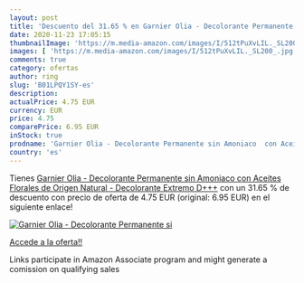 ```yaml
---
layout: post
title: 'Descuento del 31.65 % en Garnier Olia - Decolorante Permanente si'
date: 2020-11-23 17:05:15
thumbnailImage: 'https://m.media-amazon.com/images/I/512tPuXvLIL._SL200_.jpg'
images: [ 'https://m.media-amazon.com/images/I/512tPuXvLIL._SL200_.jpg' ]
comments: true
category: ofertas
author: ring
slug: 'B01LPQY1SY-es'
description:
actualPrice: 4.75 EUR
currency: EUR
price: 4.75
comparePrice: 6.95 EUR
inStock: true
prodname: 'Garnier Olia - Decolorante Permanente sin Amoniaco  con Aceites Florales de Origen Natural - Decolorante Extremo D+++'
country: 'es'
---
```


Tienes [Garnier Olia - Decolorante Permanente sin Amoniaco  con Aceites Florales de Origen Natural - Decolorante Extremo D+++](https://www.amazon.es/dp/B01LPQY1SY/?tag=tolees-21) con un 31.65 % de descuento con precio de oferta de 4.75 EUR (original: 6.95 EUR) en el siguiente enlace!

[![Garnier Olia - Decolorante Permanente si](https://m.media-amazon.com/images/I/512tPuXvLIL._SL200_.jpg)](https://www.amazon.es/dp/B01LPQY1SY/?tag=tolees-21)

[Accede a la oferta!!](https://www.amazon.es/dp/B01LPQY1SY/?tag=tolees-21)

Links participate in Amazon Associate program and might generate a comission on qualifying sales


